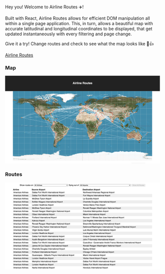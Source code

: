 Hey you! Welcome to Airline Routes ✈️!

Built with React, Airline Routes allows for efficient DOM manipulation all within a single page application. This, in turn, allows a beautiful map with accurate latitudinal and longitudinal coordinates to be displayed, that get updated instantaneously with every filtering and page change.

Give it a try! Change routes and check to see what the map looks like 🙂👍

[Airline Routes](https://sheltered-bayou-88093.herokuapp.com/)

### Map

![Map](https://github.com/gabedealmeida/airline-routes/blob/master/public/images/airline_map.png)

### Routes

![Routes](https://github.com/gabedealmeida/airline-routes/blob/master/public/images/airline_routes.png)
